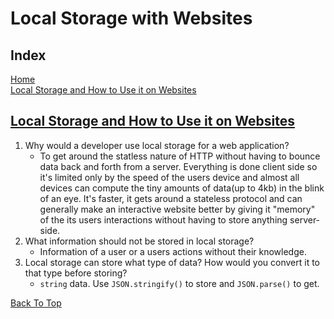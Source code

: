 # Local Storage with Websites

## Index

[Home](README.md)  
[Local Storage and How to Use it on Websites](#local-storage-and-how-to-use-it-on-websites)  

## [Local Storage and How to Use it on Websites](https://www.smashingmagazine.com/2010/10/local-storage-and-how-to-use-it/)

1. Why would a developer use local storage for a web application?
   - To get around the statless nature of HTTP without having to bounce data back and forth from a server.  Everything is done client side so it's limited only by the speed of the users device and almost all devices can compute the tiny amounts of data(up to 4kb) in the blink of an eye.  It's faster, it gets around a stateless protocol and can generally make an interactive website better by giving it "memory" of the its users interactions without having to store anything server-side.
2. What information should not be stored in local storage?
   - Information of a user or a users actions without their knowledge.
3. Local storage can store what type of data? How would you convert it to that type before storing?
   - `string` data.  Use `JSON.stringify()` to store and `JSON.parse()` to get.

[Back To Top](#index)

